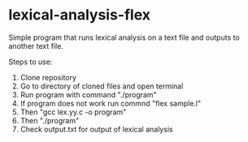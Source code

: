 # lexical-analysis-flex

Simple program that runs lexical analysis on a text file and outputs to another text file.

Steps to use:
1. Clone repository
2. Go to directory of cloned files and open terminal
3. Run program with command "./program"
4. If program does not work run commnd "flex sample.l"
5. Then "gcc lex.yy.c -o program"
6. Then "./program"
7. Check output.txt for output of lexical analysis
